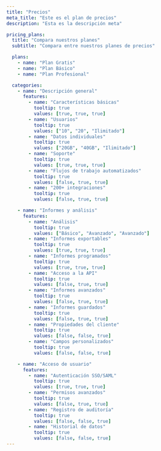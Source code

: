 ```yaml
---
title: "Precios"
meta_title: "Este es el plan de precios"
description: "Esta es la descripción meta"

pricing_plans:
  title: "Compara nuestros planes"
  subtitle: "Compara entre nuestros planes de precios"

  plans:
    - name: "Plan Gratis"
    - name: "Plan Básico"
    - name: "Plan Profesional"

  categories:
    - name: "Descripción general"
      features:
        - name: "Características básicas"
          tooltip: true
          values: [true, true, true]
        - name: "Usuarios"
          tooltip: true
          values: ["10", "20", "Ilimitado"]
        - name: "Datos individuales"
          tooltip: true
          values: ["20GB", "40GB", "Ilimitado"]
        - name: "Soporte"
          tooltip: true
          values: [true, true, true]
        - name: "Flujos de trabajo automatizados"
          tooltip: true
          values: [false, true, true]
        - name: "200+ integraciones"
          tooltip: true
          values: [false, true, true]

    - name: "Informes y análisis"
      features:
        - name: "Análisis"
          tooltip: true
          values: ["Básico", "Avanzado", "Avanzado"]
        - name: "Informes exportables"
          tooltip: true
          values: [true, true, true]
        - name: "Informes programados"
          tooltip: true
          values: [true, true, true]
        - name: "Acceso a la API"
          tooltip: true
          values: [false, true, true]
        - name: "Informes avanzados"
          tooltip: true
          values: [false, true, true]
        - name: "Informes guardados"
          tooltip: true
          values: [false, true, true]
        - name: "Propiedades del cliente"
          tooltip: true
          values: [false, false, true]
        - name: "Campos personalizados"
          tooltip: true
          values: [false, false, true]

    - name: "Acceso de usuario"
      features:
        - name: "Autenticación SSO/SAML"
          tooltip: true
          values: [true, true, true]
        - name: "Permisos avanzados"
          tooltip: true
          values: [false, true, true]
        - name: "Registro de auditoría"
          tooltip: true
          values: [false, false, true]
        - name: "Historial de datos"
          tooltip: true
          values: [false, false, true]
---
```

